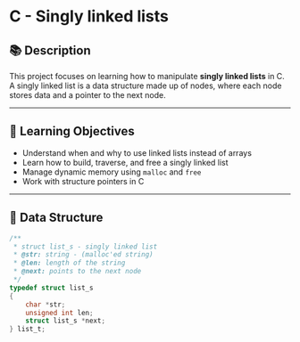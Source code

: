 # C - Singly linked lists

## 📚 Description

This project focuses on learning how to manipulate **singly linked lists** in C.  
A singly linked list is a data structure made up of nodes, where each node stores data and a pointer to the next node.

---

## 🧠 Learning Objectives

- Understand when and why to use linked lists instead of arrays
- Learn how to build, traverse, and free a singly linked list
- Manage dynamic memory using `malloc` and `free`
- Work with structure pointers in C

---

## 🧩 Data Structure

```c
/**
 * struct list_s - singly linked list
 * @str: string - (malloc'ed string)
 * @len: length of the string
 * @next: points to the next node
 */
typedef struct list_s
{
    char *str;
    unsigned int len;
    struct list_s *next;
} list_t;

